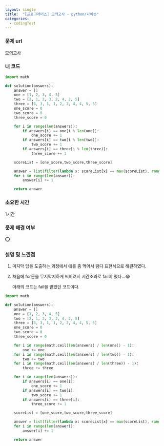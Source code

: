```yaml
---
layout: single
title:  "[프로그래머스] 모의고사 - python/파이썬"
categories:
  - codingTest
---
```




### **문제 url**

[모의고사](https://school.programmers.co.kr/learn/courses/30/lessons/42840)



### **내 코드**

```python
import math

def solution(answers):
    answer = []
    one = [1, 2, 3, 4, 5]
    two = [2, 1, 2, 3, 2, 4, 2, 5]
    three = [3, 3, 1, 1, 2, 2, 4, 4, 5, 5]
    one_score = 0
    two_score = 0
    three_score = 0

    for i in range(len(answers)):
        if answers[i] == one[i % len(one)]:
            one_score += 1
        if answers[i] == two[i % len(two)]:
            two_score += 1
        if answers[i] == three[i % len(three)]:
            three_score += 1

    scoreList = [one_score,two_score,three_score]

    answer = list(filter(lambda x: scoreList[x] == max(scoreList), range(len(scoreList))))
    for i in range(len(answer)):
        answer[i] += 1

    return answer
```



### **소요한 시간**

1시간



### **문제 해결 여부**

⭕



### **설명 및 느낀점**

1. 마지막 답을 도출하는 과정에서 애를 좀 먹어서 람다 표현식으로 해결하였다.

2. 처음에 for문을 무지막지하게 써버려서 시간초과로 fail이 떴다…😂

   아래의 코드는 fail을 받았던 코드이다.

```python
import math

def solution(answers):
    answer = []
    one = [1, 2, 3, 4, 5]
    two = [2, 1, 2, 3, 2, 4, 2, 5]
    three = [3, 3, 1, 1, 2, 2, 4, 4, 5, 5]
    one_score = 0
    two_score = 0
    three_score = 0

    for i in range(math.ceil(len(answers) / len(one)) - 1):
        one += one
    for i in range(math.ceil(len(answers) / len(two)) - 1):
        two += two
    for i in range(math.ceil(len(answers) / len(three)) - 1):
        three += three

    for i in range(len(answers)):
        if answers[i] == one[i]:
            one_score += 1
        if answers[i] == two[i]:
            two_score += 1
        if answers[i] == three[i]:
            three_score += 1

    scoreList = [one_score,two_score,three_score]

    answer = list(filter(lambda x: scoreList[x] == max(scoreList), range(len(scoreList))))
    for i in range(len(answer)):
        answer[i] += 1

    return answer
```

